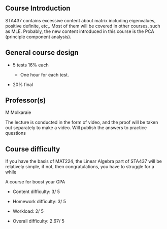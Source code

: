 ## Course Introduction

STA437 contains excessive content about matrix including eigenvalues, positive definite, etc,. Most of them will be covered in other courses, such as MLE. Probably, the new content introduced in this course is the PCA (principle component analysis).

## General course design
- 5 tests 16% each

    - One hour for each test.

- 20% final

## Professor(s)

M Molkaraie

The lecture is conducted in the form of video, and the proof will be taken out separately to make a video. Will publish the answers to practice questions

## Course difficulty
If you have the basis of MAT224, the Linear Algebra part of STA437 will be relatively simple, if not, then congratulations, you have to struggle for a while

A course for boost your GPA

- Content difficulty: 3/ 5

- Homework difficulty: 3/ 5

- Workload: 2/ 5

- Overall difficulty: 2.67/ 5